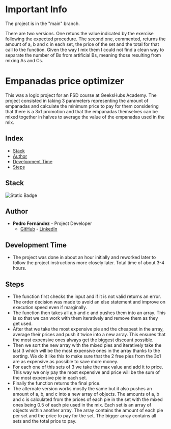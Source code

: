 
# Important Info

The project is in the "main" branch.

There are two versions. One retuns the value indicated by the exercise following the expected procedure. The second one, commented, returns the amount of a, b and c in each set, the price of the set and the total for that call to the function. Given the way I mix them I could not find a clean way to separate the number of Bs from artificial Bs, meaning those resulting from mixing As and Cs.

# Empanadas price optimizer

This was a logic project for an FSD course at GeeksHubs Academy. The project consisted in taking 3 parameters representing the amount of empanadas and calculate the minimum price to pay for them considering that there is a 3x1 promotion and that the empanadas themselves can be mixed together in halves to average the value of the empanadas used in the mix.

## Index

- [Stack](#stack)
- [Author](#author)
- [Development Time](#development-time)
- [Steps](#steps)

## Stack 

![Static Badge](https://img.shields.io/badge/JavaScript-yellow)

## Author 

- **Pedro Fernández** - Project Developer
  - [GitHub](https://github.com/Eryhnar) - [LinkedIn](https://www.linkedin.com/in/pedro-fernandez-bel-68a2b9155/)

## Development Time 

- The project was done in about an hour initially and reworked later to follow the project instructions more closely later. Total time of about 3-4 hours.

## Steps

- The function first checks the input and if it is not valid returns an error. The order decision was made to avoid an else statement and improve on execution speed even if marginally.
- The function then takes all a,b and c and pushes them into an array. This is so that we can work with them iteratively and remove them as they get used.
- After that we take the most expensive pie and the cheapest in the array, average their prices and push it twice into a new array. This ensures that the most expensive ones always get the biggest discount possible.
- Then we sort the new array with the mixed pies and iteratively take the last 3 which will be the most expensive ones in the array thanks to the sorting. We do it like this to make sure that the 2 free pies from the 3x1 are as expensive as possible to save more money.
- For each one of this sets of 3 we take the max value and add it to price. This way we only pay the most expensive and price will be the sum of the most expensive pie in each set.
- Finally the function returns the final price.
- The alternate version works mostly the same but it also pushes an amount of a, b, and c into a new array of objects. The amounts of a, b and c is calculated from the prices of each pie in the set with the mixed ones being 0.5 of each pie used in the mix. Each set is an array of objects within another array. The array contains the amount of each pie per set and the price to pay for the set. The bigger array contains all sets and the total price to pay.
